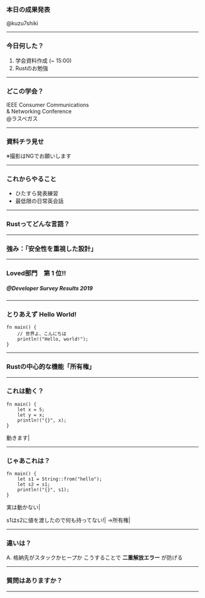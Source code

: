 ### 本日の成果発表
@kuzu7shiki

---

### 今日何した？
1. 学会資料作成 (~ 15:00)
2. Rustのお勉強

---

### どこの学会？
IEEE Consumer Communications  
& Networking Conference  
@ラスベガス

---

### 資料チラ見せ
※撮影はNGでお願いします

---

### これからやること
- ひたすら発表練習
- 最低限の日常英会話

---

### Rustってどんな言語？

---

### 強み：「安全性を重視した設計」

---

### Loved部門　第 __1__ 位!! 

##### @Developer Survey Results 2019
---

### とりあえず Hello World!

```
fn main() {
    // 世界よ、こんにちは
    println!("Hello, world!");
}
```
---

### Rustの中心的な機能「所有権」

---

### これは動く？

```
fn main() {
    let x = 5;
    let y = x;
    println!("{}", x);
}
```
動きます|

---

### じゃあこれは？

```
fn main() {
    let s1 = String::from("hello");
    let s2 = s1;
    println!("{}", s1);
}
```
実は動かない|

s1はs2に値を渡したので何も持ってない!|
→所有権|

---

### 違いは？

A. 格納先がスタックかヒープか
こうすることで __二重解放エラー__ が防げる

---

### 質問はありますか？

---



